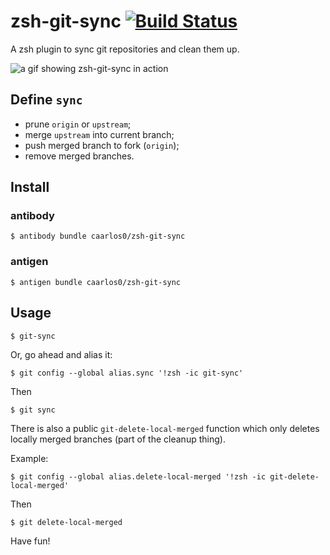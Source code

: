 # zsh-git-sync [![Build Status](https://travis-ci.org/caarlos0/zsh-git-sync.svg?branch=master)](https://travis-ci.org/caarlos0/zsh-git-sync)

A zsh plugin to sync git repositories and clean them up.

![a gif showing zsh-git-sync in action](https://dl.dropboxusercontent.com/u/247142/projects/git-sync.mov.gif)

## Define `sync`

- prune `origin` or `upstream`;
- merge `upstream` into current branch;
- push merged branch to fork (`origin`);
- remove merged branches.

## Install

### antibody

```console
$ antibody bundle caarlos0/zsh-git-sync
```

### antigen

```console
$ antigen bundle caarlos0/zsh-git-sync
```

## Usage

```console
$ git-sync
```

Or, go ahead and alias it:

```console
$ git config --global alias.sync '!zsh -ic git-sync'
```

Then

```console
$ git sync
```

There is also a public `git-delete-local-merged` function which only deletes
locally merged branches (part of the cleanup thing).

Example:

```console
$ git config --global alias.delete-local-merged '!zsh -ic git-delete-local-merged'
```

Then

```console
$ git delete-local-merged
```

Have fun!
